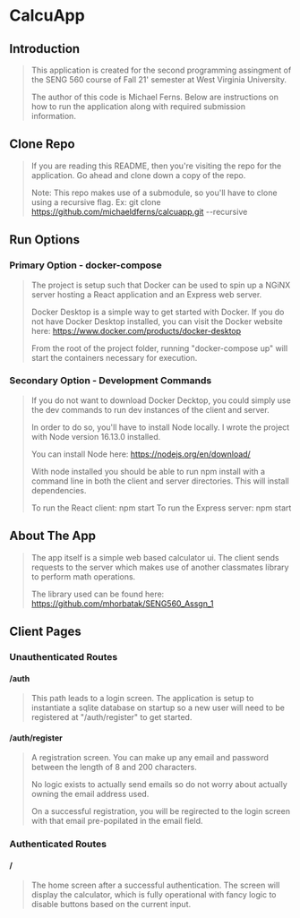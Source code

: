 # CalcuApp

## Introduction

> This application is created for the second programming assingment of the SENG 560 course of Fall 21' semester at West Virginia University.
>
> The author of this code is Michael Ferns. Below are instructions on how to run the application along with required submission information.

## Clone Repo

> If you are reading this README, then you're visiting the repo for the application. Go ahead and clone down a copy of the repo.
>
> Note: This repo makes use of a submodule, so you'll have to clone using a recursive flag. Ex: git clone https://github.com/michaeldferns/calcuapp.git --recursive

## Run Options

### Primary Option - docker-compose

> The project is setup such that Docker can be used to spin up a NGiNX server hosting a React application and an Express web server.
>
> Docker Desktop is a simple way to get started with Docker. If you do not have Docker Desktop installed, you can visit the Docker website here: https://www.docker.com/products/docker-desktop
>
> From the root of the project folder, running "docker-compose up" will start the containers necessary for execution.

### Secondary Option - Development Commands

> If you do not want to download Docker Decktop, you could simply use the dev commands to run dev instances of the client and server.
>
> In order to do so, you'll have to install Node locally. I wrote the project with Node version 16.13.0 installed.
>
> You can install Node here: https://nodejs.org/en/download/
>
> With node installed you should be able to run npm install with a command line in both the client and server directories. This will install dependencies.
>
> To run the React client: npm start
> To run the Express server: npm start

## About The App

> The app itself is a simple web based calculator ui. The client sends requests to the server which makes use of another classmates library to perform math operations.
>
> The library used can be found here: https://github.com/mhorbatak/SENG560_Assgn_1

## Client Pages

### Unauthenticated Routes

#### /auth

> This path leads to a login screen. The application is setup to instantiate a sqlite database on startup so a new user will need to be registered at "/auth/register" to get started.

#### /auth/register

> A registration screen. You can make up any email and password between the length of 8 and 200 characters.
>
> No logic exists to actually send emails so do not worry about actually owning the email address used.
>
> On a successful registration, you will be regirected to the login screen with that email pre-popilated in the email field.

### Authenticated Routes

#### /

> The home screen after a successful authentication. The screen will display the calculator, which is fully operational with fancy logic to disable buttons based on the current input.
